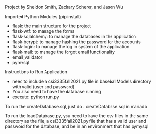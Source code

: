 Project by Sheldon Smith, Zachary Scherer, and Jason Wu

Imported Python Modules (pip install)
 - flask: the main structure for the project
 - flask-wtf: to manage the forms
 - flask-sqlalchemy: to manage the databases in the application
 - flask-bcrypt: to manage hashing the password for the accounts
 - flask-login: to manage the log in system of the application
 - flask-mail: to manage the forgot email functionality
 - email_validator
 - pymysql

Instructions to Run Application
 - need to include a csi3335fall2021.py file in baseballModels directory with valid (user and password)
 - You also need to have the database running
 - execute: python run.py

To run the createDatabase.sql, just do \. createDatabase.sql in mariadb

To run the loadDatabase.py, you need to have the csv files in the same directory as the file, a csi3335fall2021.py file
  that has a valid user and password for the database, and be in an environment that has pymysql